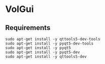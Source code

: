 # VolGui

## Requirements
```
sudo apt-get install -y qttools5-dev-tools
sudo apt-get install -y pyqt5-dev-tools
sudo apt-get install -y pyqt5
sudo apt-get install -y pyqt5-dev
sudo apt-get install -y qttools5-dev
```
